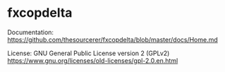 # fxcopdelta

Documentation:
https://github.com/thesourcerer/fxcopdelta/blob/master/docs/Home.md

License:
GNU General Public License version 2 (GPLv2)
https://www.gnu.org/licenses/old-licenses/gpl-2.0.en.html

